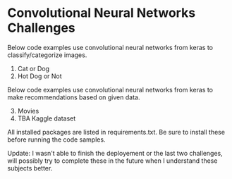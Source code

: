 # Convolutional Neural Networks Challenges

Below code examples use convolutional neural networks from keras to classify/categorize images.

1. Cat or Dog
2. Hot Dog or Not

Below code examples use convolutional neural networks from keras to make recommendations based on given data.

3. Movies
4. TBA Kaggle dataset

All installed packages are listed in requirements.txt. Be sure to install these before running the code samples.

Update: I wasn't able to finish the deployement or the last two challenges, will possibly try to complete these in the future when I understand these subjects better.
